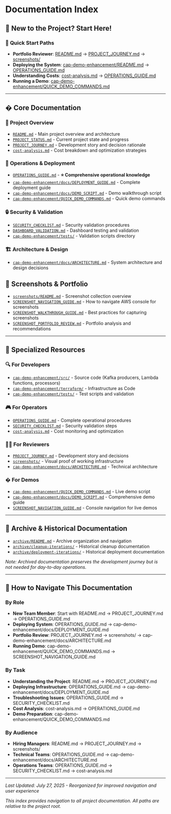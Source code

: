 # Documentation Index

## 🎯 **New to the Project? Start Here!**

### 🚀 **Quick Start Paths**
- **Portfolio Reviewer**: [README.md](../README.md) → [PROJECT_JOURNEY.md](PROJECT_JOURNEY.md) → [screenshots/](screenshots/)
- **Deploying the System**: [cap-demo-enhancement/README.md](../cap-demo-enhancement/README.md) → [OPERATIONS_GUIDE.md](OPERATIONS_GUIDE.md)
- **Understanding Costs**: [cost-analysis.md](cost-analysis.md) → [OPERATIONS_GUIDE.md](OPERATIONS_GUIDE.md#cost-monitoring)
- **Running a Demo**: [cap-demo-enhancement/QUICK_DEMO_COMMANDS.md](../cap-demo-enhancement/QUICK_DEMO_COMMANDS.md)

---

## � **Core Documentation**

### 🎯 **Project Overview**
- [`README.md`](../README.md) - Main project overview and architecture
- [`PROJECT_STATUS.md`](PROJECT_STATUS.md) - Current project state and progress
- [`PROJECT_JOURNEY.md`](PROJECT_JOURNEY.md) - Development story and decision rationale
- [`cost-analysis.md`](cost-analysis.md) - Cost breakdown and optimization strategies

### 🔧 **Operations & Deployment**
- [`OPERATIONS_GUIDE.md`](OPERATIONS_GUIDE.md) - **⭐ Comprehensive operational knowledge**
- [`cap-demo-enhancement/docs/DEPLOYMENT_GUIDE.md`](../cap-demo-enhancement/docs/DEPLOYMENT_GUIDE.md) - Complete deployment guide
- [`cap-demo-enhancement/docs/DEMO_SCRIPT.md`](../cap-demo-enhancement/docs/DEMO_SCRIPT.md) - Demo walkthrough script
- [`cap-demo-enhancement/QUICK_DEMO_COMMANDS.md`](../cap-demo-enhancement/QUICK_DEMO_COMMANDS.md) - Quick demo commands

### 🔒 **Security & Validation**
- [`SECURITY_CHECKLIST.md`](SECURITY_CHECKLIST.md) - Security validation procedures
- [`DASHBOARD_VALIDATION.md`](DASHBOARD_VALIDATION.md) - Dashboard testing and validation
- [`cap-demo-enhancement/tests/`](../cap-demo-enhancement/tests/) - Validation scripts directory

### 🏗️ **Architecture & Design**
- [`cap-demo-enhancement/docs/ARCHITECTURE.md`](../cap-demo-enhancement/docs/ARCHITECTURE.md) - System architecture and design decisions

## 📸 **Screenshots & Portfolio**
- [`screenshots/README.md`](screenshots/README.md) - Screenshot collection overview
- [`SCREENSHOT_NAVIGATION_GUIDE.md`](SCREENSHOT_NAVIGATION_GUIDE.md) - How to navigate AWS console for screenshots
- [`SCREENSHOT_WALKTHROUGH_GUIDE.md`](SCREENSHOT_WALKTHROUGH_GUIDE.md) - Best practices for capturing screenshots
- [`SCREENSHOT_PORTFOLIO_REVIEW.md`](SCREENSHOT_PORTFOLIO_REVIEW.md) - Portfolio analysis and recommendations

---

## 📁 **Specialized Resources**

### 🔍 **For Developers**
- [`cap-demo-enhancement/src/`](../cap-demo-enhancement/src/) - Source code (Kafka producers, Lambda functions, processors)
- [`cap-demo-enhancement/terraform/`](../cap-demo-enhancement/terraform/) - Infrastructure as Code
- [`cap-demo-enhancement/tests/`](../cap-demo-enhancement/tests/) - Test scripts and validation

### 🎮 **For Operators**
- [`OPERATIONS_GUIDE.md`](OPERATIONS_GUIDE.md) - Complete operational procedures
- [`SECURITY_CHECKLIST.md`](SECURITY_CHECKLIST.md) - Security validation steps
- [`cost-analysis.md`](cost-analysis.md) - Cost monitoring and optimization

### 👨‍💼 **For Reviewers**
- [`PROJECT_JOURNEY.md`](PROJECT_JOURNEY.md) - Development story and decisions
- [`screenshots/`](screenshots/) - Visual proof of working infrastructure
- [`cap-demo-enhancement/docs/ARCHITECTURE.md`](../cap-demo-enhancement/docs/ARCHITECTURE.md) - Technical architecture

### � **For Demos**
- [`cap-demo-enhancement/QUICK_DEMO_COMMANDS.md`](../cap-demo-enhancement/QUICK_DEMO_COMMANDS.md) - Live demo script
- [`cap-demo-enhancement/docs/DEMO_SCRIPT.md`](../cap-demo-enhancement/docs/DEMO_SCRIPT.md) - Comprehensive demo guide
- [`SCREENSHOT_NAVIGATION_GUIDE.md`](SCREENSHOT_NAVIGATION_GUIDE.md) - Console navigation for live demos

---

## 📁 **Archive & Historical Documentation**
- [`archive/README.md`](archive/README.md) - Archive organization and navigation
- [`archive/cleanup-iterations/`](archive/cleanup-iterations/) - Historical cleanup documentation
- [`archive/deployment-iterations/`](archive/deployment-iterations/) - Historical deployment documentation

*Note: Archived documentation preserves the development journey but is not needed for day-to-day operations.*

---

## 🔧 **How to Navigate This Documentation**

### **By Role**
- **New Team Member**: Start with README.md → PROJECT_JOURNEY.md → OPERATIONS_GUIDE.md
- **Deploying System**: OPERATIONS_GUIDE.md → cap-demo-enhancement/docs/DEPLOYMENT_GUIDE.md
- **Portfolio Review**: PROJECT_JOURNEY.md → screenshots/ → cap-demo-enhancement/docs/ARCHITECTURE.md
- **Running Demo**: cap-demo-enhancement/QUICK_DEMO_COMMANDS.md → SCREENSHOT_NAVIGATION_GUIDE.md

### **By Task**
- **Understanding the Project**: README.md → PROJECT_JOURNEY.md
- **Deploying Infrastructure**: OPERATIONS_GUIDE.md → cap-demo-enhancement/docs/DEPLOYMENT_GUIDE.md
- **Troubleshooting Issues**: OPERATIONS_GUIDE.md → SECURITY_CHECKLIST.md
- **Cost Analysis**: cost-analysis.md → OPERATIONS_GUIDE.md
- **Demo Preparation**: cap-demo-enhancement/QUICK_DEMO_COMMANDS.md

### **By Audience**
- **Hiring Managers**: README.md → PROJECT_JOURNEY.md → screenshots/
- **Technical Teams**: OPERATIONS_GUIDE.md → cap-demo-enhancement/docs/ARCHITECTURE.md
- **Operations Teams**: OPERATIONS_GUIDE.md → SECURITY_CHECKLIST.md → cost-analysis.md

---

*Last Updated: July 27, 2025 - Reorganized for improved navigation and user experience*

*This index provides navigation to all project documentation. All paths are relative to the project root.*
